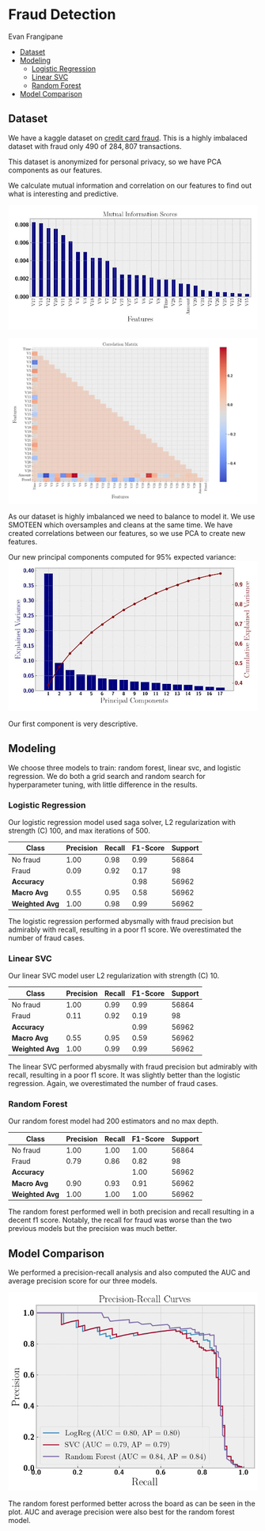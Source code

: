 # Fraud Detection
Evan Frangipane

- [Dataset](#dataset)
- [Modeling](#modeling)
  - [Logistic Regression](#logistic-regression)
  - [Linear SVC](#linear-svc)
  - [Random Forest](#random-forest)
- [Model Comparison](#model-comparison)

## Dataset

We have a kaggle dataset on [credit card
fraud](https://www.kaggle.com/datasets/mlg-ulb/creditcardfraud). This is
a highly imbalaced dataset with fraud only $490$ of $284,807$
transactions.

This dataset is anonymized for personal privacy, so we have PCA
components as our features.

We calculate mutual information and correlation on our features to find
out what is interesting and predictive.

![Mutual Information](images/mutual_info_before.jpg)

![Correlation](images/corr_before.jpg)

As our dataset is highly imbalanced we need to balance to model it. We
use SMOTEEN which oversamples and cleans at the same time. We have
created correlations between our features, so we use PCA to create new
features.

Our new principal components computed for 95% expected variance:
![pca](images/exp_var.jpg)

Our first component is very descriptive.

## Modeling

We choose three models to train: random forest, linear svc, and logistic
regression. We do both a grid search and random search for
hyperparameter tuning, with little difference in the results.

### Logistic Regression

Our logistic regression model used saga solver, L2 regularization with
strength (C) 100, and max iterations of 500.

| Class            | Precision | Recall | F1-Score | Support |
|------------------|-----------|--------|----------|---------|
| No fraud         | 1.00      | 0.98   | 0.99     | 56864   |
| Fraud            | 0.09      | 0.92   | 0.17     | 98      |
| **Accuracy**     |           |        | 0.98     | 56962   |
| **Macro Avg**    | 0.55      | 0.95   | 0.58     | 56962   |
| **Weighted Avg** | 1.00      | 0.98   | 0.99     | 56962   |

The logistic regression performed abysmally with fraud precision but
admirably with recall, resulting in a poor f1 score. We overestimated
the number of fraud cases.

### Linear SVC

Our linear SVC model user L2 regularization with strength (C) 10.

| Class            | Precision | Recall | F1-Score | Support |
|------------------|-----------|--------|----------|---------|
| No fraud         | 1.00      | 0.99   | 0.99     | 56864   |
| Fraud            | 0.11      | 0.92   | 0.19     | 98      |
| **Accuracy**     |           |        | 0.99     | 56962   |
| **Macro Avg**    | 0.55      | 0.95   | 0.59     | 56962   |
| **Weighted Avg** | 1.00      | 0.99   | 0.99     | 56962   |

The linear SVC performed abysmally with fraud precision but admirably
with recall, resulting in a poor f1 score. It was slightly better than
the logistic regression. Again, we overestimated the number of fraud
cases.

### Random Forest

Our random forest model had 200 estimators and no max depth.

| Class            | Precision | Recall | F1-Score | Support |
|------------------|-----------|--------|----------|---------|
| No fraud         | 1.00      | 1.00   | 1.00     | 56864   |
| Fraud            | 0.79      | 0.86   | 0.82     | 98      |
| **Accuracy**     |           |        | 1.00     | 56962   |
| **Macro Avg**    | 0.90      | 0.93   | 0.91     | 56962   |
| **Weighted Avg** | 1.00      | 1.00   | 1.00     | 56962   |

The random forest performed well in both precision and recall resulting
in a decent f1 score. Notably, the recall for fraud was worse than the
two previous models but the precision was much better.

## Model Comparison

We performed a precision-recall analysis and also computed the AUC and
average precision score for our three models.

![AUC](images/auc.png)

The random forest performed better across the board as can be seen in
the plot. AUC and average precision were also best for the random forest
model.
